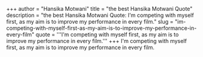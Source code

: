+++
author = "Hansika Motwani"
title = "the best Hansika Motwani Quote"
description = "the best Hansika Motwani Quote: I'm competing with myself first, as my aim is to improve my performance in every film."
slug = "im-competing-with-myself-first-as-my-aim-is-to-improve-my-performance-in-every-film"
quote = '''I'm competing with myself first, as my aim is to improve my performance in every film.'''
+++
I'm competing with myself first, as my aim is to improve my performance in every film.
